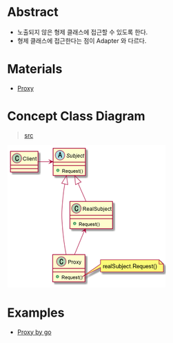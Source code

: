 # Abstract

* 노출되지 않은 형제 클래스에 접근할 수 있도록 한다.
* 형제 클래스에 접근한다는 점이 Adapter 와 다르다.

# Materials

* [Proxy](https://www.dofactory.com/net/proxy-design-pattern)

# Concept Class Diagram

> [src](proxy.puml)

![](proxy.png)

# Examples

* [Proxy by go](/golang/designpattern/proxy.md)
